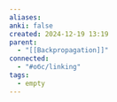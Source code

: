 ```yaml
---
aliases: 
anki: false
created: 2024-12-19 13:19
parent:
  - "[[Backpropagation]]"
connected:
  - "#обс/linking"
tags:
  - empty
---
```

